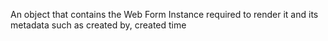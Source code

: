 An object that contains the Web Form Instance required to render it  and its metadata such as created by, created time